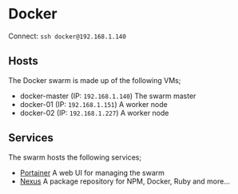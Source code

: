# Docker
Connect: `ssh docker@192.168.1.140`

## Hosts
The Docker swarm is made up of the following VMs;

- docker-master (IP: `192.168.1.140`) The swarm master
- docker-01 (IP: `192.168.1.151`) A worker node
- docker-02 (IP: `192.168.1.227`) A worker node

## Services
The swarm hosts the following services;

- [Portainer](http://192.168.1.140:9000/) A web UI for managing the swarm
- [Nexus](http://192.168.1.140:8081/) A package repository for NPM, Docker, Ruby and more...
